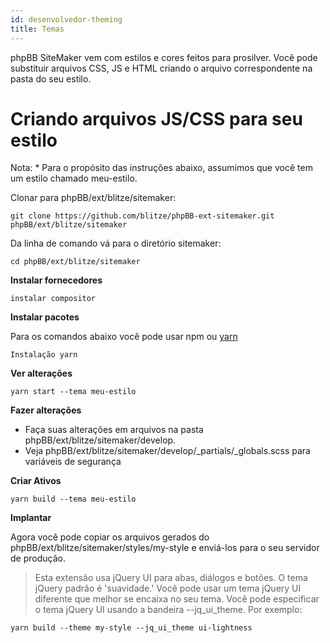 ```yaml
---
id: desenvolvedor-theming
title: Temas
---
```


phpBB SiteMaker vem com estilos e cores feitos para prosilver. Você pode substituir arquivos CSS, JS e HTML criando o arquivo correspondente na pasta do seu estilo.

# Criando arquivos JS/CSS para seu estilo

Nota: * Para o propósito das instruções abaixo, assumimos que você tem um estilo chamado meu-estilo.

Clonar para phpBB/ext/blitze/sitemaker:

    git clone https://github.com/blitze/phpBB-ext-sitemaker.git phpBB/ext/blitze/sitemaker
    

Da linha de comando vá para o diretório sitemaker:

    cd phpBB/ext/blitze/sitemaker
    

**Instalar fornecedores**

    instalar compositor
    

**Instalar pacotes**

Para os comandos abaixo você pode usar npm ou [yarn](https://yarnpkg.com)

    Instalação yarn
    

**Ver alterações**

    yarn start --tema meu-estilo
    

**Fazer alterações**

* Faça suas alterações em arquivos na pasta phpBB/ext/blitze/sitemaker/develop.
* Veja phpBB/ext/blitze/sitemaker/develop/_partials/_globals.scss para variáveis de segurança

**Criar Ativos**

    yarn build --tema meu-estilo
    

**Implantar**

Agora você pode copiar os arquivos gerados do phpBB/ext/blitze/sitemaker/styles/my-style e enviá-los para o seu servidor de produção.

> Esta extensão usa jQuery UI para abas, diálogos e botões. O tema jQuery padrão é 'suavidade.' Você pode usar um tema jQuery UI diferente que melhor se encaixa no seu tema. Você pode especificar o tema jQuery UI usando a bandeira --jq_ui_theme. Por exemplo:

    yarn build --theme my-style --jq_ui_theme ui-lightness